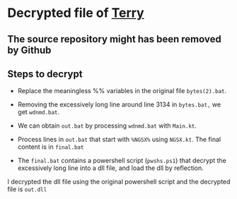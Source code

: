 # Decrypted file of [Terry](https://github.com/GoblinDestroy/Terry)


## The source repository might has been removed by Github

## Steps to decrypt

 - Replace the meaningless %% variables in the original file `bytes(2).bat`.

 - Removing the excessively long line around line 3134 in `bytes.bat,` we get `wdnmd.bat`.

 - We can obtain `out.bat` by processing `wdnmd.bat` with `Main.kt`.

 - Process lines in `out.bat` that start with `%NGSX%` using `NGSX.kt`. The final content is in `final.bat`

 - The `final.bat` contains a powershell script (`pwshs.ps1`) that decrypt the excessively long line into a dll file, and load the dll by reflection.

I decrypted the dll file using the original powershell script and the decrypted file is `out.dll`



